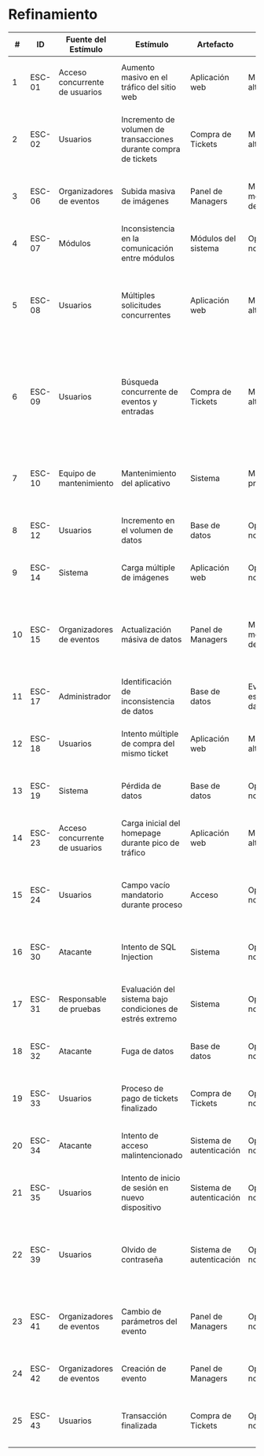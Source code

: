 # Refinamiento

| #   | ID     | Fuente del Estímulo                 | Estímulo                                              | Artefacto           | Entorno                  | Respuesta                                                        | Medida de Respuesta                                 | Comentario                                                                                         |
|-----|--------|---------------------------------|-------------------------------------------------------|---------------------|--------------------------|------------------------------------------------------------------|---------------------------------------------------|----------------------------------------------------------------------------------------------------|
| 1   | ESC-01 | Acceso concurrente de usuarios  | Aumento masivo en el tráfico del sitio web            | Aplicación web      | Momento de alta demanda   | Configuración automática de contenedores y respuesta eficiente del sistema | Soporte de 500 o más usuarios concurrentes        | Optimización para manejo adecuado de alta demanda                                                  |
| 2   | ESC-02 | Usuarios                        | Incremento de volumen de transacciones durante compra de tickets | Compra de Tickets    | Momento de alta demanda   | Escalado automático de recursos computacionales para mantener tiempos de respuesta rápidos | Tiempo de respuesta de carga < 2 segundos          | Aseguramiento de la operatividad del sistema                                                        |
| 3   | ESC-06 | Organizadores de eventos        | Subida masiva de imágenes                             | Panel de Managers   | Momento de moderada demanda | Utilización de AWS S3 para almacenamiento en la nube y servicio de contenido estático    | Tiempo de carga < 1.5 segundos                    | Optimización de tiempos de carga                                                                   |
| 4   | ESC-07 | Módulos                         | Inconsistencia en la comunicación entre módulos       | Módulos del sistema | Operación normal          | Implementación del patrón de Publicador/Suscriptor                    | Porcentaje de comunicaciones exitosas > 99.9%      | Aseguramiento de la operatividad del sistema                                                        |
| 5   | ESC-08 | Usuarios                        | Múltiples solicitudes concurrentes                    | Aplicación web      | Momento de alta demanda   | Manejo eficiente de solicitudes sin degradar rendimiento                  | Tiempo de respuesta de solicitudes < 2 segundos    | Consolidación de escenarios de solicitudes concurrentes como la creación de eventos y registro      |
| 6   | ESC-09 | Usuarios                        | Búsqueda concurrente de eventos y entradas            | Compra de Tickets   | Momento de alta demanda   | Rápido procesamiento de resultados                                     | Tiempo de respuesta < 2 segundos                  | Optimización de la carga de resultados del catálogo de eventos y búsqueda filtrada a través de la implementación de caché |
| 7   | ESC-10 | Equipo de mantenimiento         | Mantenimiento del aplicativo                          | Sistema             | Mantenimiento programado  | Ejecución de mantenimiento durante períodos de baja actividad          | Tiempo de inactividad < 1 hora por mes             | Visualización de mensaje de mantenimiento en caso de intento de acceso                              |
| 8   | ESC-12 | Usuarios                        | Incremento en el volumen de datos                     | Base de datos       | Operación normal          | Soporte de sharding para distribución eficiente de carga de datos       | Manejo de datos > 1TB                              | Manejo adecuado de la alta demanda de recursos                                                      |
| 9   | ESC-14 | Sistema                         | Carga múltiple de imágenes                            | Aplicación web      | Operación normal          | Uso de CDN y técnicas de compresión de archivos multimedia              | Tiempo de carga < 1 segundo                        | Optimización de tiempos de carga                                                                   |
| 10  | ESC-15 | Organizadores de eventos        | Actualización másiva de datos                         | Panel de Managers   | Momento de moderada demanda | Uso de técnica write batch para garantizar consistencia de datos en múltiples operaciones | Tiempo de ejecución < 1.5 segundos                | Comúnmente durante cambio de parámetros de eventos, solicitud de transferencia de entrada, entre otros |
| 11  | ESC-17 | Administrador                   | Identificación de inconsistencia de datos             | Base de datos       | Evaluación de esquemas de datos | Implementación de Schema Validation para especificar reglas de validación | Porcentaje de datos consistentes > 99.9%          | Aseguramiento de continuidad y consistencia de datos                                               |
| 12  | ESC-18 | Usuarios                        | Intento múltiple de compra del mismo ticket           | Aplicación web      | Momento de alta demanda   | Manejo de concurrencia a través de Optimistic Locking                   | Porcentaje de transacciones exitosas > 99.9%       | Optimización de experiencia de usuario y minimización de errores                                   |
| 13  | ESC-19 | Sistema                         | Pérdida de datos                                      | Base de datos       | Operación normal          | Recuperación segura a través de backups regulares                       | Porcentaje de datos recuperados > 99.9%            | Aseguramiento de continuidad y consistencia de datos                                               |
| 14  | ESC-23 | Acceso concurrente de usuarios  | Carga inicial del homepage durante pico de tráfico    | Aplicación web      | Momento de alta demanda   | Optimización de recursos estáticos y consultas de base de datos para reducir el tiempo de carga | Tiempo de carga < 2 segundos                      | Optimización de tiempos de carga                                                                   |
| 15  | ESC-24 | Usuarios                        | Campo vacío mandatorio durante proceso                | Acceso              | Operación normal          | Visualización de mensaje de error descriptivo y claro                     | Porcentajde de mensajes de error visibles > 99.9%  | Incluye escenarios de inicio de sesión, registro de cuenta, entre otros                            |
| 16  | ESC-30 | Atacante                        | Intento de SQL Injection                              | Sistema             | Operación normal          | Uso de consultas parametrizadas                                          | Porcentaje de intentos de SQL Injection bloqueados > 99.9% | Protección contra inyecciones SQL                                                                  |
| 17  | ESC-31 | Responsable de pruebas          | Evaluación del sistema bajo condiciones de estrés extremo | Sistema             | Operación normal          | Monitoreo de tiempo de respuesta, carga y disponibilidad del servicio       | Respuesta < 3 segundos bajo estrés extremo         | Validación de la estabilidad y rendimiento bajo cargas extremas                                    |
| 18  | ESC-32 | Atacante                        | Fuga de datos                                         | Base de datos       | Operación normal          | Cifrado de datos sensibles en reposo y tránsito                           | Porcentaje de datos sensibles cifrados > 99.9%     | Aseguramiento de la confidencialidad de información                                                |
| 19  | ESC-33 | Usuarios                        | Proceso de pago de tickets finalizado                 | Compra de Tickets   | Operación normal          | Pago procesado de forma segura                                           | Porcentaje de pagos procesados correctamente > 99.9% | Seguridad en el procesamiento de pagos                                                             |
| 20  | ESC-34 | Atacante                        | Intento de acceso malintencionado                     | Sistema de autenticación | Operación normal          | Bloqueo de cuenta tras detectar tres intentos fallidos                      | Porcentaje de cuentas bloqueadas > 99.9%           | Prevención de accesos no autorizados                                                               |
| 21  | ESC-35 | Usuarios                        | Intento de inicio de sesión en nuevo dispositivo      | Sistema de autenticación | Operación normal          | Uso de 2FA para verificación de identidad                                | Porcentaje de usuarios verificados con 2FA > 99.9% | Protección adicional mediante autenticación en dos pasos                                           |
| 22  | ESC-39 | Usuarios                        | Olvido de contraseña                                  | Sistema de autenticación | Operación normal          | Envío de código de verificación al correo electrónico                      | 99.5% de códigos enviados correctamente           | Recuperación segura de acceso a la cuenta mediante verificación de identidad                       |
| 23  | ESC-41 | Organizadores de eventos        | Cambio de parámetros del evento                       | Panel de Managers   | Operación normal          | Notificación automática a participantes del evento                       | 95% de notificaciones enviadas                      | Incluye escenarios de actualización de información o cancelación del evento                        |
| 24  | ESC-42 | Organizadores de eventos        | Creación de evento                                    | Panel de Managers   | Operación normal          | Interfaz intuitiva y descriptiva                                         | 80% de usuarios satisfechos con la interfaz         | Optimización de procesos                                                                          |
| 25  | ESC-43 | Usuarios                        | Transacción finalizada                                | Compra de Tickets   | Operación normal          | Envío automático de correo de confirmación                                 | 95% de correos enviados                             | Incluye escenarios de registro o compra de tickets                                                  |
